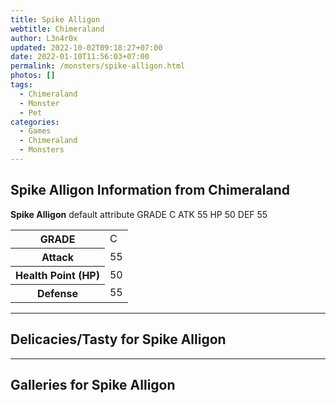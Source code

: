 ```yaml
---
title: Spike Alligon
webtitle: Chimeraland
author: L3n4r0x
updated: 2022-10-02T09:18:27+07:00
date: 2022-01-10T11:56:03+07:00
permalink: /monsters/spike-alligon.html
photos: []
tags:
  - Chimeraland
  - Monster
  - Pet
categories:
  - Games
  - Chimeraland
  - Monsters
---
```


<section id="bootstrap-wrapper"><link rel="stylesheet" href="https://cdn.statically.io/gh/dimaslanjaka/Web-Manajemen/40ac3225/css/bootstrap-4.5-wrapper.css"/><h1>Spike Alligon Information from Chimeraland</h1><p><b>Spike Alligon</b> default attribute GRADE C ATK 55 HP 50 DEF 55<table><tr><th>GRADE</th><td>C</td></tr><tr><th>Attack</th><td>55</td></tr><tr><th>Health Point (HP)</th><td>50</td></tr><tr><th>Defense</th><td>55</td></tr></table></p><hr/><h2>Delicacies/Tasty for Spike Alligon</h2><hr/><div id="gallery"><h2>Galleries for Spike Alligon</h2><div class="row"></div></div></section>